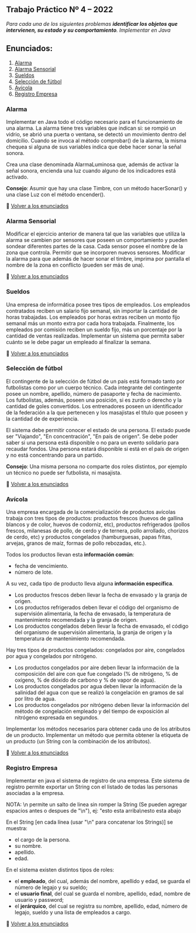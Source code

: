## Trabajo Práctico Nº 4 – 2022

_Para cada una de los siguientes problemas **identificar los objetos que intervienen, su estado y su comportamiento**. Implementar en Java_

## Enunciados:
  1. [Alarma](#alarma)
  1. [Alarma Sensorial](#alarma-sensorial)
  1. [Sueldos](#sueldos)
  1. [Selección de fútbol](#selección-de-fútbol)
  1. [Avícola](#avícola)
  1. [Registro Empresa](#registro-empresa)

### Alarma
Implementar en Java todo el código necesario para el funcionamiento de una alarma. La alarma tiene tres variables que indican si: se rompió un vidrio, se abrió una puerta o ventana, se detectó un movimiento dentro del domicilio. Cuando se invoca al método comprobar() de la alarma, la misma chequea si alguna de sus variables indica que debe hacer sonar la señal sonora.

Crea una clase denominada AlarmaLuminosa que, además de activar la señal sonora, encienda una luz cuando alguno de los indicadores está activado.

**Consejo**: Asumir que hay una clase Timbre, con un método hacerSonar() y una clase Luz con el método encender().

🔼 [Volver a los enunciados](#enunciados)

### Alarma Sensorial
Modificar el ejercicio anterior de manera tal que las variables que utiliza la alarma se cambien por sensores que poseen un comportamiento y pueden sondear diferentes partes de la casa. Cada sensor posee el nombre de la zona que controla. Permitir que se incorporen nuevos sensores. Modificar la alarma para que además de hacer sonar el timbre, imprima por pantalla el nombre de la zona en conflicto (pueden ser más de una). 

🔼 [Volver a los enunciados](#enunciados)

### Sueldos
Una empresa de informática posee tres tipos de empleados. Los empleados contratados reciben un salario fijo semanal, sin importar la cantidad de horas trabajadas. Los empleados por horas extras reciben un monto fijo semanal más un monto extra por cada hora trabajada. Finalmente, los empleados por comisión reciben un sueldo fijo, más un porcentaje por la cantidad de ventas realizadas. Implementar un sistema que permita saber cuánto se le debe pagar un empleado al finalizar la semana.

🔼 [Volver a los enunciados](#enunciados)

###  Selección de fútbol
El contingente de la selección de fútbol de un país está formado tanto por futbolistas como por un cuerpo técnico. Cada integrante del contingente posee un nombre, apellido, número de pasaporte y fecha de nacimiento. Los futbolistas, además, poseen una posición, si es zurdo o derecho y la cantidad de goles convertidos. Los entrenadores poseen un identificador de la federación a la que pertenecen y los masajistas el título que poseen y la cantidad de  de experiencia.

El sistema debe permitir conocer el estado de una persona. El estado puede ser "Viajando", "En concentración", "En país de origen". Se debe poder saber si una persona está disponible o no para un evento solidario para recaudar fondos. Una persona estará disponible si está en el país de origen y no está concentrando para un partido.

**Consejo**: Una misma persona no comparte dos roles distintos, por ejemplo un técnico no puede ser futbolista, ni masajista.

🔼 [Volver a los enunciados](#enunciados)

###  Avícola
Una empresa encargada de la comercialización de productos avícolas trabaja con tres tipos de productos: productos frescos (huevos de gallina blancos y de color, huevos de codorniz, etc), productos refrigerados (pollos frescos, milanesas de pollo, de cerdo y de ternera, pollo arrollado, chorizos de cerdo, etc) y productos congelados (hamburguesas, papas fritas, arvejas, granos de maíz, formas de pollo rebozadas, etc.). 

Todos los productos llevan esta **información común**: 
* fecha de vencimiento.
* número de lote. 

A su vez, cada tipo de producto lleva alguna **información específica**. 
* Los productos frescos deben llevar la fecha de envasado y la granja de origen. 
* Los productos refrigerados deben llevar el código del organismo de supervisión alimentaria, la fecha de envasado, la temperatura de mantenimiento recomendada y la granja de origen. 
* Los productos congelados deben llevar la fecha de envasado, el código del organismo de supervisión alimentaria, la granja de origen y la temperatura de mantenimiento recomendada.

Hay tres tipos de productos congelados: congelados por aire, congelados por agua y congelados por nitrógeno. 
* Los productos congelados por aire deben llevar la información de la composición del aire con que fue congelado (% de nitrógeno, % de oxígeno, % de dióxido de carbono y % de vapor de agua). 
* Los productos congelados por agua deben llevar la información de la salinidad del agua con que se realizó la congelación en gramos de sal por litro de agua. 
* Los productos congelados por nitrógeno deben llevar la información del método de congelación empleado y del tiempo de exposición al nitrógeno expresada en segundos. 

Implementar los métodos necesarios para obtener cada uno de los atributos de un producto. Implementar un método que permita obtener la etiqueta de un producto (un String con la combinación de los atributos).

🔼 [Volver a los enunciados](#enunciados)

###  Registro Empresa
Implementar en java el sistema de registro de una empresa. Este sistema de registro permite exportar un String con el listado de todas las personas asociadas a la empresa. 

NOTA: \n permite un salto de linea sin romper la String (Se pueden agregar espacios antes o despues de "\n"), ej: "esto esta arriba\nesto esta abajo

En el String [en cada línea (usar "\n" para concatenar los Strings)] se muestra: 
* el cargo de la persona. 
* su nombre. 
* apellido.
* edad. 

En el sistema existen distintos tipos de roles: 
* el **empleado**, del cual, además del nombre, apellido y edad, se guarda el número de legajo y su sueldo; 
* el **usuario final**, del cual se guarda el nombre, apellido, edad, nombre de usuario y password; 
* el **jerárquico**, del cual se registra su nombre, apellido, edad, número de legajo, sueldo y una lista de empleados a cargo.

🔼 [Volver a los enunciados](#enunciados)